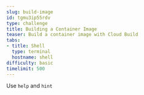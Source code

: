 ```yaml
---
slug: build-image
id: tgmu3ip55rdv
type: challenge
title: Building a Container Image
teaser: Build a container image with Cloud Build
tabs:
- title: Shell
  type: terminal
  hostname: shell
difficulty: basic
timelimit: 500
---
```

Use `help` and `hint`